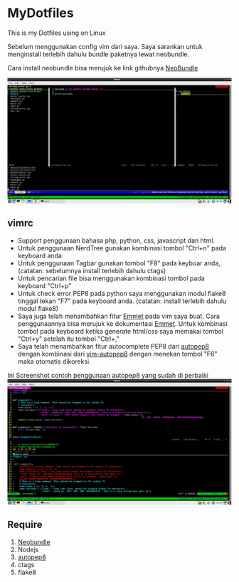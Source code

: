 # MyDotfiles
This is my Dotfiles using on Linux

Sebelum menggunakan config vim dari saya. Saya sarankan untuk menginstall terlebih dahulu bundle paketnya lewat neobundle.

Cara install neobundle bisa merujuk ke link githubnya [NeoBundle][NeoBundle]

![Screenshot](/img/screenshot.jpg)
## vimrc
* Support penggunaan bahasa php, python, css, javascript dan html.
* Untuk penggunaan NerdTree gunakan kombinasi tombol "Ctrl+n" pada keyboard anda
* Untuk penggunaan Tagbar gunakan tombol "F8" pada keyboar anda, (catatan: sebelumnya install terlebih dahulu ctags)
* Untuk pencarian file bisa menggunakan kombinasi tombol pada keyboard "Ctrl+p"
* Untuk check error PEP8 pada python saya menggunakan modul flake8 tinggal tekan "F7" pada keyboard anda. (catatan: install terlebih dahulu modul flake8)
* Saya juga telah menambahkan fitur [Emmet][Emmet] pada vim saya buat. Cara penggunaannya bisa merujuk ke dokumentasi [Emmet][Emmet]. Untuk kombinasi tombol pada keyboard ketika generate html/css saya memakai tombol "Ctrl+y" setelah itu tombol "Ctrl+,"
* Saya telah menambahkan fitur autocomplete PEP8 dari [autopep8][autopep8] dengan kombinasi dari [vim-autopep8][vim-autopep8] dengan menekan tombol "F6" maka otomatis dikoreksi.

Ini Screenshot contoh penggunaan autopep8 yang sudah di perbaiki
![autopep8](/img/autopep8.jpg)

## Require
1. [Neobundle][Neobundle]
2. Nodejs
3. [autopep8][autopep8]
4. ctags
5. flake8

[vim-autopep8]: https://github.com/tell-k/vim-autopep8
[autopep8]: https://github.com/hhatto/autopep8
[Emmet]: https://emmet.io/
[NeoBundle]: https://github.com/Shougo/neobundle.vim/
